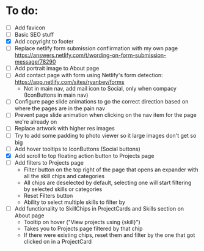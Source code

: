 # To do:
- [ ] Add favicon
- [ ] Basic SEO stuff
- [x] Add copyright to footer
- [ ] Replace netlify form submission confiirmation with my own page https://answers.netlify.com/t/wording-on-form-submission-message/78290
- [ ] Add portrait image to About page
- [ ] Add contact page with form using Netlify's form detection: https://app.netlify.com/sites/ryanbey/forms
  - Not in main nav, add mail icon to Social, only when compacy (IconButtons in main nav)
- [ ] Configure page slide animations to go the correct direction based on where the pages are in the pain nav
- [ ] Prevent page slide animation when clicking on the nav item for the page we're already on
- [ ] Replace artwork with higher res images
- [ ] Try to add some padding to photo viewer so it large images don't get so big
- [ ] Add hover tooltips to IconButtons (Social buttons)
- [x] Add scroll to top floating action button to Projects page
- [ ] Add filters to Projects page
  - Filter button on the top right of the page that opens an expander with all the skill chips and categories
  - All chips are deselected by default, selecting one will start filtering by selected skills or categories
  - Reset Filters button
  - Ability to select multiple skills to filter by
- [ ] Add functionality to SkillChips in ProjectCards and Skills section on About page
  - Tooltip on hover ("View projects using {skill}")
  - Takes you to Projects page filtered by that chip
  - If there were existing chips, reset them and filter by the one that got clicked on in a ProjectCard
